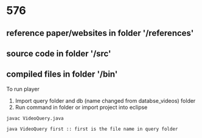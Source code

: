 # 576
## reference paper/websites in folder '/references'
## source code in folder '/src'
## compiled files in folder '/bin'

To run player
1. Import query folder and db (name changed from databse_videos) folder  
2. Run command in folder or import project into eclipse
  
```
javac VideoQuery.java
```
```
java VideoQuery first :: first is the file name in query folder
```
